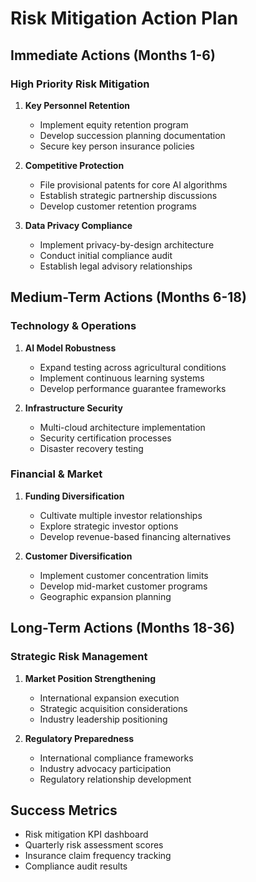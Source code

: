 ﻿# Risk Mitigation Action Plan

## Immediate Actions (Months 1-6)

### High Priority Risk Mitigation
1. **Key Personnel Retention**
   - Implement equity retention program
   - Develop succession planning documentation
   - Secure key person insurance policies

2. **Competitive Protection**
   - File provisional patents for core AI algorithms
   - Establish strategic partnership discussions
   - Develop customer retention programs

3. **Data Privacy Compliance**
   - Implement privacy-by-design architecture
   - Conduct initial compliance audit
   - Establish legal advisory relationships

## Medium-Term Actions (Months 6-18)

### Technology & Operations
1. **AI Model Robustness**
   - Expand testing across agricultural conditions
   - Implement continuous learning systems
   - Develop performance guarantee frameworks

2. **Infrastructure Security**
   - Multi-cloud architecture implementation
   - Security certification processes
   - Disaster recovery testing

### Financial & Market
1. **Funding Diversification**
   - Cultivate multiple investor relationships
   - Explore strategic investor options
   - Develop revenue-based financing alternatives

2. **Customer Diversification**
   - Implement customer concentration limits
   - Develop mid-market customer programs
   - Geographic expansion planning

## Long-Term Actions (Months 18-36)

### Strategic Risk Management
1. **Market Position Strengthening**
   - International expansion execution
   - Strategic acquisition considerations
   - Industry leadership positioning

2. **Regulatory Preparedness**
   - International compliance frameworks
   - Industry advocacy participation
   - Regulatory relationship development

## Success Metrics
- Risk mitigation KPI dashboard
- Quarterly risk assessment scores
- Insurance claim frequency tracking
- Compliance audit results
